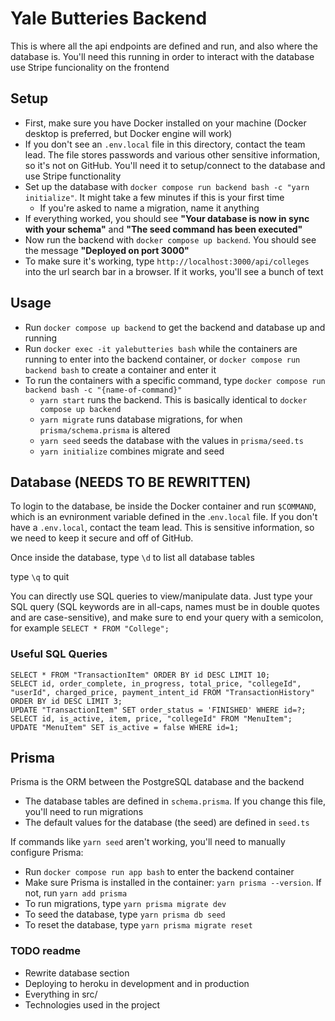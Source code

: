 # Yale Butteries Backend

This is where all the api endpoints are defined and run, and also where the database is. You'll need this running in order to interact with the database use Stripe funcionality on the frontend

## Setup

- First, make sure you have Docker installed on your machine (Docker desktop is preferred, but Docker engine will work)
- If you don't see an `.env.local` file in this directory, contact the team lead. The file stores passwords and various other sensitive information, so it's not on GitHub. You'll need it to setup/connect to the database and use Stripe functionality
- Set up the database with `docker compose run backend bash -c "yarn initialize"`. It might take a few minutes if this is your first time
  - If you're asked to name a migration, name it anything
- If everything worked, you should see **"Your database is now in sync with your schema"** and **"The seed command has been executed"**
- Now run the backend with `docker compose up backend`. You should see the message **"Deployed on port 3000"**
- To make sure it's working, type `http://localhost:3000/api/colleges` into the url search bar in a browser. If it works, you'll see a bunch of text

## Usage

- Run `docker compose up backend` to get the backend and database up and running
- Run `docker exec -it yalebutteries bash` while the containers are running to enter into the backend container, or `docker compose run backend bash` to create a container and enter it
- To run the containers with a specific command, type `docker compose run backend bash -c "{name-of-command}"`
  - `yarn start` runs the backend. This is basically identical to `docker compose up backend`
  - `yarn migrate` runs database migrations, for when `prisma/schema.prisma` is altered
  - `yarn seed` seeds the database with the values in `prisma/seed.ts`
  - `yarn initialize` combines migrate and seed

## Database (NEEDS TO BE REWRITTEN)

To login to the database, be inside the Docker container and run `$COMMAND`, which is an evnironment variable defined in the .`env.local` file. If you don't have a `.env.local`, contact the team lead. This is sensitive information, so we need to keep it secure and off of GitHub.

Once inside the database, type `\d` to list all database tables

type `\q` to quit

You can directly use SQL queries to view/manipulate data. Just type your SQL query (SQL keywords are in all-caps, names must be in double quotes and are case-sensitive), and make sure to end your query with a semicolon, for example `SELECT * FROM "College";`

### Useful SQL Queries

```
SELECT * FROM "TransactionItem" ORDER BY id DESC LIMIT 10;
SELECT id, order_complete, in_progress, total_price, "collegeId", "userId", charged_price, payment_intent_id FROM "TransactionHistory" ORDER BY id DESC LIMIT 3;
UPDATE "TransactionItem" SET order_status = 'FINISHED' WHERE id=?;
SELECT id, is_active, item, price, "collegeId" FROM "MenuItem";
UPDATE "MenuItem" SET is_active = false WHERE id=1;
```

## Prisma

Prisma is the ORM between the PostgreSQL database and the backend

- The database tables are defined in `schema.prisma`. If you change this file, you'll need to run migrations
- The default values for the database (the seed) are defined in `seed.ts`

If commands like `yarn seed` aren't working, you'll need to manually configure Prisma:

- Run `docker compose run app bash` to enter the backend container
- Make sure Prisma is installed in the container: `yarn prisma --version`. If not, run `yarn add prisma`
- To run migrations, type `yarn prisma migrate dev`
- To seed the database, type `yarn prisma db seed`
- To reset the database, type `yarn prisma migrate reset`

### TODO readme

- Rewrite database section
- Deploying to heroku in development and in production
- Everything in src/
- Technologies used in the project
